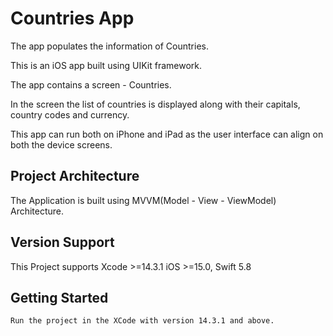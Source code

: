 # Countries App

The app populates the information of Countries.

This is an iOS app built using UIKit framework.

The app contains a screen - Countries.

In the screen the list of countries is displayed along with their capitals, country codes and currency.

This app can run both on iPhone and iPad as the user interface can align on both the device screens.

## Project Architecture

The Application is built using MVVM(Model - View - ViewModel) Architecture.


## Version Support

This Project supports Xcode >=14.3.1 iOS >=15.0, Swift 5.8


## Getting Started

```
Run the project in the XCode with version 14.3.1 and above. 
